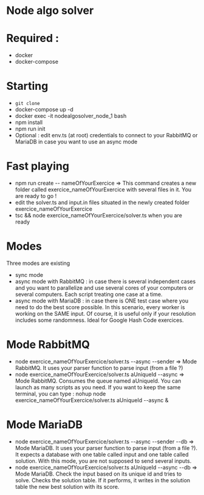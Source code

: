 Node algo solver
==

Required :
=

- docker
- docker-compose

Starting
=

- `git clone `
- docker-compose up -d
- docker exec -it nodealgosolver_node_1 bash
- npm install
- npm run init
- Optional : edit env.ts (at root) credentials to connect to your RabbitMQ or MariaDB in case you want to use an async mode

Fast playing
=

- npm run create -- nameOfYourExercice => This command creates a new folder called exercice_nameOfYourExercice with several files in it. You are ready to go !
- edit the solver.ts and input.in files situated in the newly created folder exercice_nameOfYourExercice
- tsc && node exercice_nameOfYourExercice/solver.ts when you are ready

Modes
=

Three modes are existing

- sync mode
- async mode with RabbitMQ : in case there is several independent cases and you want to parallelize and use several cores of your computers or several computers. Each script treating one case at a time.
- async mode with MariaDB : in case there is ONE test case where you need to do the best score possible. In this scenario, every worker is working on the SAME input. Of course, it is useful only if your resolution includes some randomness. Ideal for Google Hash Code exercices.

Mode RabbitMQ
=

- node exercice_nameOfYourExercice/solver.ts --async --sender => Mode RabbitMQ. It uses your parser function to parse input (from a file ?)
- node exercice_nameOfYourExercice/solver.ts aUniqueId --async => Mode RabbitMQ. Consumes the queue named aUniqueId. You can launch as many scripts as you need. If you want to keep the same terminal, you can type : nohup node exercice_nameOfYourExercice/solver.ts aUniqueId --async &

Mode MariaDB
=

- node exercice_nameOfYourExercice/solver.ts --async --sender --db => Mode MariaDB. It uses your parser function to parse input (from a file ?). It expects a database with one table called input and one table called solution. With this mode, you are not supposed to send several inputs.
- node exercice_nameOfYourExercice/solver.ts aUniqueId --async --db => Mode MariaDB. Check the input based on its unique id and tries to solve. Checks the solution table. If it performs, it writes in the solution table the new best solution with its score.
